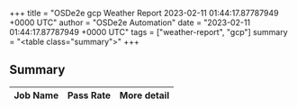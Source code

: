 +++
title = "OSDe2e gcp Weather Report 2023-02-11 01:44:17.87787949 +0000 UTC"
author = "OSDe2e Automation"
date = "2023-02-11 01:44:17.87787949 +0000 UTC"
tags = ["weather-report", "gcp"]
summary = "<table class=\"summary\"></table>"
+++
## Summary

| Job Name | Pass Rate | More detail |
|----------|-----------|-------------|




